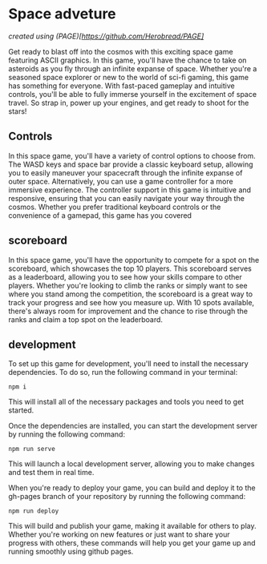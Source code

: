 # Space adveture
_created using (PAGE)[https://github.com/Herobread/PAGE]_

Get ready to blast off into the cosmos with this exciting space game featuring ASCII graphics. In this game, you'll have the chance to take on asteroids as you fly through an infinite expanse of space. Whether you're a seasoned space explorer or new to the world of sci-fi gaming, this game has something for everyone. With fast-paced gameplay and intuitive controls, you'll be able to fully immerse yourself in the excitement of space travel. So strap in, power up your engines, and get ready to shoot for the stars!

## Controls
In this space game, you'll have a variety of control options to choose from. The WASD keys and space bar provide a classic keyboard setup, allowing you to easily maneuver your spacecraft through the infinite expanse of outer space. Alternatively, you can use a game controller for a more immersive experience. The controller support in this game is intuitive and responsive, ensuring that you can easily navigate your way through the cosmos. Whether you prefer traditional keyboard controls or the convenience of a gamepad, this game has you covered

## scoreboard

In this space game, you'll have the opportunity to compete for a spot on the scoreboard, which showcases the top 10 players. This scoreboard serves as a leaderboard, allowing you to see how your skills compare to other players. Whether you're looking to climb the ranks or simply want to see where you stand among the competition, the scoreboard is a great way to track your progress and see how you measure up. With 10 spots available, there's always room for improvement and the chance to rise through the ranks and claim a top spot on the leaderboard.

## development

To set up this game for development, you'll need to install the necessary dependencies. To do so, run the following command in your terminal:

`npm i`

This will install all of the necessary packages and tools you need to get started.

Once the dependencies are installed, you can start the development server by running the following command:

`npm run serve`

This will launch a local development server, allowing you to make changes and test them in real time.

When you're ready to deploy your game, you can build and deploy it to the gh-pages branch of your repository by running the following command:

`npm run deploy`

This will build and publish your game, making it available for others to play. Whether you're working on new features or just want to share your progress with others, these commands will help you get your game up and running smoothly using github pages.